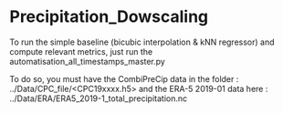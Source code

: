 # Precipitation_Dowscaling

To run the simple baseline (bicubic interpolation & kNN regressor) and compute relevant metrics, just run the automatisation_all_timestamps_master.py

To do so, you must have the CombiPreCip data in the folder : ../Data/CPC_file/<CPC19xxxx.h5> and the ERA-5 2019-01 data here : ../Data/ERA/ERA5_2019-1_total_precipitation.nc